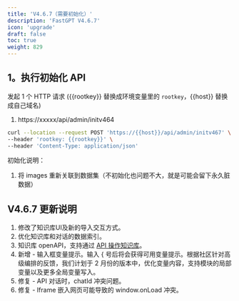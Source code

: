 ```yaml
---
title: 'V4.6.7（需要初始化）'
description: 'FastGPT V4.6.7'
icon: 'upgrade'
draft: false
toc: true
weight: 829
---
```


## 1。执行初始化 API

发起 1 个 HTTP 请求 ({{rootkey}} 替换成环境变量里的 `rootkey`，{{host}} 替换成自己域名)

1. https://xxxxx/api/admin/initv464

```bash
curl --location --request POST 'https://{{host}}/api/admin/initv467' \
--header 'rootkey: {{rootkey}}' \
--header 'Content-Type: application/json'
```

初始化说明：
1. 将 images 重新关联到数据集（不初始化也问题不大，就是可能会留下永久脏数据）


## V4.6.7 更新说明

1. 修改了知识库UI及新的导入交互方式。
2. 优化知识库和对话的数据索引。
3. 知识库 openAPI，支持通过 [API 操作知识库](/docs/development/openapi/dataset)。
4. 新增 - 输入框变量提示。输入 { 号后将会获得可用变量提示。根据社区针对高级编排的反馈，我们计划于 2 月份的版本中，优化变量内容，支持模块的局部变量以及更多全局变量写入。
5. 修复 - API 对话时，chatId 冲突问题。
6. 修复 - Iframe 嵌入网页可能导致的 window.onLoad 冲突。